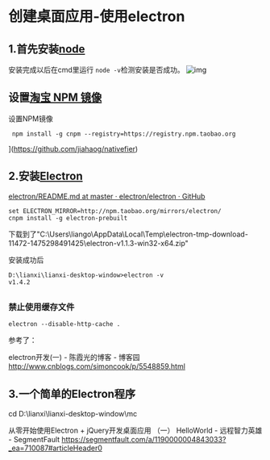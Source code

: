 # 创建桌面应用-使用electron

## 1.首先安装[node](https://nodejs.org/en/)



安装完成以后在cmd里运行 `node -v`检测安装是否成功。
![img](https://segmentfault.com/img/bVusvQ)



## 设置[淘宝 NPM 镜像](https://npm.taobao.org/)

设置NPM镜像

```language
 npm install -g cnpm --registry=https://registry.npm.taobao.org
```

](https://github.com/jiahaog/nativefier)



## 2.安装[Electron](http://electron.atom.io/)

[electron/README.md at master · electron/electron · GitHub](https://github.com/electron/electron/blob/master/docs-translations/zh-CN/project/README.md)

```
set ELECTRON_MIRROR=http://npm.taobao.org/mirrors/electron/ 
cnpm install -g electron-prebuilt
```

下载到了"C:\Users\liango\AppData\Local\Temp\electron-tmp-download-11472-1475298491425\electron-v1.1.3-win32-x64.zip"

安装成功后

```
D:\lianxi\lianxi-desktop-window>electron -v
v1.4.2
```

## 

### 禁止使用缓存文件

```
electron --disable-http-cache .
```

参考了：

electron开发(一) - 陈霞光的博客 - 博客园
http://www.cnblogs.com/simoncook/p/5548859.html

## 3.一个简单的Electron程序



cd D:\lianxi\lianxi-desktop-window\mc

从零开始使用Electron + jQuery开发桌面应用 （一） HelloWorld - 远程智力英雄 - SegmentFault
https://segmentfault.com/a/1190000004843033?_ea=710087#articleHeader0